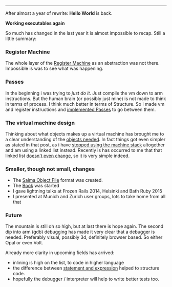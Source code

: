 ---
After almost a year of rewrite: **Hello World** is back.

**Working executables again**

So much has changed in the last year it is almost impossible to recap.
Still a little summary:

### Register Machine

The whole layer of the [Register Machine](/2014/09/30/a-better-register-machine.html) as an
abstraction was not there. Impossible is was to see what was happening.

### Passes

In the beginning i was trying to *just do it*. Just compile the vm down to arm instructions.
But the human brain (or possibly just mine) is not made to think in terms of process.
I think much better in terms of Structure. So i made vm and register instructions and
[implemented Passes](/2014/07/05/layers-vs-passes.html) to go between them.

### The virtual machine design

Thinking about what objects makes up a virtual machine has brought me to a clear understanding
of the [objects needed](/2014/09/12/register-allocation-reviewed.html).
In fact things got even simpler as stated in that post, as i have
[stopped using the machine stack](/2014/06/27/an-exceptional-thought.html)
altogether and am using a linked list instead.
Recently is has occurred to me that that linked list
[doesn't even change](/06/20/the-static-call-chain.html), so it is very simple indeed.

### Smaller, though not small, changes

- The [Salma Object File](/2014/08/19/object-storage.html) format was created.
- The [Book](http://dancinglightning.gitbooks.io/the-object-machine/content/) was started
- I gave lightning talks at Frozen Rails 2014, Helsinki and Bath Ruby 2015
- I presented at Munich and Zurich user groups, lots to take home from all that

### Future

The mountain is still oh so high, but at last there is hope again. The second dip into arm
(gdb) debugging has made it very clear that a debugger is needed. Preferably visual, possibly 3d,
definitely browser based. So either Opal or even Volt.

Already more clarity in upcoming fields has arrived:

- inlining is high on the list, to code in higher language
- the difference between [statement and expression](/2015/05/20/expression-is-slot.html) helped
  to structure code.
- hopefully the debugger / interpreter will help to write better tests too.
